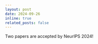 ```yaml
---
layout: post
date: 2024-09-26
inline: true
related_posts: false
---
```


Two papers are accepted by NeurIPS 2024!